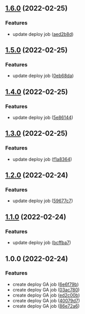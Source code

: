 ## [1.6.0](https://github.com/victorsalaun/poc_ga_cicd_flux/compare/v1.5.0...v1.6.0) (2022-02-25)


### Features

* update deploy job ([aed2b8d](https://github.com/victorsalaun/poc_ga_cicd_flux/commit/aed2b8d1fd9c040ed281579d74b461c896688fd4))

## [1.5.0](https://github.com/victorsalaun/poc_ga_cicd_flux/compare/v1.4.0...v1.5.0) (2022-02-25)


### Features

* update deploy job ([0eb68da](https://github.com/victorsalaun/poc_ga_cicd_flux/commit/0eb68daa4870fd9ed0b28ef5d8ac4c24084a0077))

## [1.4.0](https://github.com/victorsalaun/poc_ga_cicd_flux/compare/v1.3.0...v1.4.0) (2022-02-25)


### Features

* update deploy job ([5e86144](https://github.com/victorsalaun/poc_ga_cicd_flux/commit/5e8614451cec7c6010e319ae3a2e86888c3cede9))

## [1.3.0](https://github.com/victorsalaun/poc_ga_cicd_flux/compare/v1.2.0...v1.3.0) (2022-02-25)


### Features

* update deploy job ([f1a8364](https://github.com/victorsalaun/poc_ga_cicd_flux/commit/f1a83644d90f45b0111be910424fb92b5104b4ca))

## [1.2.0](https://github.com/victorsalaun/poc_ga_cicd_flux/compare/v1.1.0...v1.2.0) (2022-02-24)


### Features

* update deploy job ([59677c7](https://github.com/victorsalaun/poc_ga_cicd_flux/commit/59677c7750c0e2baf0fc8b20c735f50d9fb93a1b))

## [1.1.0](https://github.com/victorsalaun/poc_ga_cicd_flux/compare/v1.0.0...v1.1.0) (2022-02-24)


### Features

* update deploy job ([bcffba7](https://github.com/victorsalaun/poc_ga_cicd_flux/commit/bcffba77c3176b27349536358e422afb19b1cb92))

## 1.0.0 (2022-02-24)


### Features

* create deploy GA job ([6e6f79b](https://github.com/victorsalaun/poc_ga_cicd_flux/commit/6e6f79bd6bc872179c31e02257f97d8c5a816c04))
* create deploy GA job ([03ac780](https://github.com/victorsalaun/poc_ga_cicd_flux/commit/03ac78073fdc397c9b6fd6af28da668845802a91))
* create deploy GA job ([ed2c00b](https://github.com/victorsalaun/poc_ga_cicd_flux/commit/ed2c00bf5f2bb54020ef89e5bf9eba6ceb9b659e))
* create deploy GA job ([40079d7](https://github.com/victorsalaun/poc_ga_cicd_flux/commit/40079d74d6964c6f69ff8e73be1fdbaa08464f5a))
* create deploy GA job ([86e72a6](https://github.com/victorsalaun/poc_ga_cicd_flux/commit/86e72a679c7548c4cca27200614210999a4a4670))
